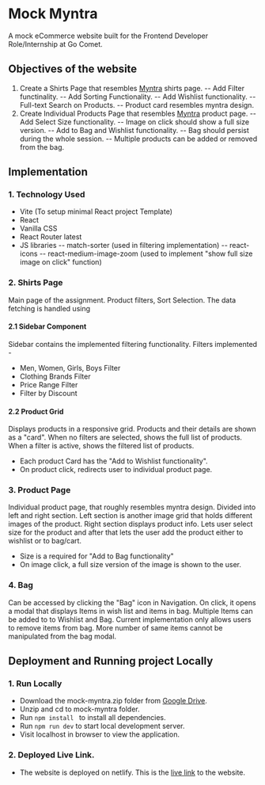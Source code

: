 # Mock Myntra
A mock eCommerce website built for the Frontend Developer Role/Internship at Go Comet.

## Objectives of the website
1. Create a Shirts Page that resembles [Myntra](https://www.myntra.com/shirts) shirts page.
-- Add Filter functinality.
-- Add Sorting Functionality.
-- Add Wishlist functionality.
-- Full-text Search on Products.
-- Product card resembles myntra design.
2. Create Individual Products Page that resembles [Myntra](https://www.myntra.com/shirts/highlander/highlander-men-white-slim-fit-casual-shirt/2050688/buy) product page.
-- Add Select Size functionality.
-- Image on click should show a full size version.
-- Add to Bag and Wishlist functionality.
-- Bag should persist during the whole session.
-- Multiple products can be added or removed from the bag.


## Implementation

### 1. Technology Used

- Vite (To setup minimal React project Template)
- React 
- Vanilla CSS
- React Router latest 
- JS libraries
-- match-sorter (used in filtering implementation)
-- react-icons
-- react-medium-image-zoom (used to implement "show full size image on click" function)

### 2. Shirts Page
Main page of the assignment. Product filters, Sort Selection. The data fetching is handled using

#### 2.1 Sidebar Component
Sidebar contains the implemented filtering functionality.
Filters implemented - 
- Men, Women, Girls, Boys Filter
- Clothing Brands Filter
- Price Range Filter
- Filter by Discount

#### 2.2 Product Grid

Displays products in a responsive grid. Products and their details are shown as a "card". 
When no filters are selected, shows the full list of products. When a filter is active, shows  the 
filtered list of products.

- Each product Card has the "Add to Wishlist  functionality".
- On product click, redirects user to individual product page.

### 3. Product Page

Individual product page, that roughly resembles myntra design. Divided into left and right section.
Left section is another image grid that holds different images of the product. Right section displays
product info. Lets user select size for the product and after that lets the user  add the product either to wishlist or to bag/cart.

- Size is a required for "Add to Bag functionality"
-  On  image click, a full size version of the image is shown to the user.

### 4. Bag

Can be accessed by clicking the "Bag" icon in Navigation. On click, it opens a modal that displays Items in wish list and items in bag. Multiple Items can be added to to Wishlist and Bag. Current implementation only allows users to remove items from bag. More number of same items cannot be manipulated from the bag modal.

##  Deployment and Running project Locally

### 1. Run Locally

- Download the mock-myntra.zip folder from [Google Drive](https://drive.google.com/file/d/1c6hNI8LBgXTWU3drrFvag3NewI7ef7yN/view?usp=sharing).
- Unzip and cd to mock-myntra folder.
- Run ``npm install `` to install all dependencies.
- Run ``npm run dev`` to start local development server.
-  Visit localhost in browser to view the application.

### 2. Deployed Live Link.

- The website is deployed on netlify. This is the [live link](https://mock-myntra.netlify.app/) to the website.